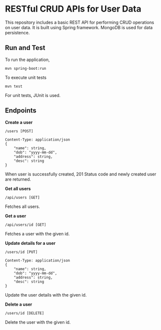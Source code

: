 # RESTful CRUD APIs for User Data

This repository includes a basic REST API for performing CRUD operations on user data. It is built using Spring framework. MongoDB is used for data persistence.

## Run and Test

To run the application,
```
mvn spring-boot:run
```

To execute unit tests
```
mvn test
```
For unit tests, JUnit is used.

## Endpoints

**Create a user**

```
/users [POST]

Content-Type: application/json
{
    "name": string,
    "dob": "yyyy-mm-dd",
    "address": string,
    "desc": string
}
```

When user is successfully created, 201 Status code and newly created user are returned.

**Get all users**

```
/api/users [GET]
```

Fetches all users.

**Get a user**

```
/api/users/id [GET]
```

Fetches a user with the given id.

**Update details for a user**

```
/users/id [PUT]

Content-Type: application/json
{
    "name": string,
    "dob": "yyyy-mm-dd",
    "address": string,
    "desc": string
}
```

Update the user details with the given id.

**Delete a user**

```
/users/id [DELETE]
```

Delete the user with the given id.
